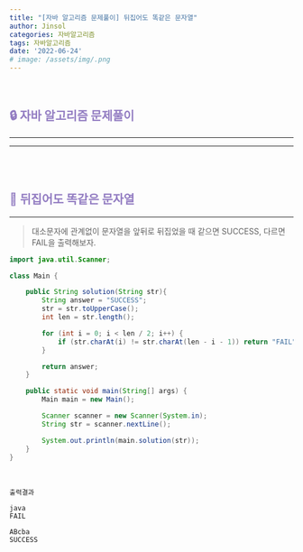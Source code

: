 ```yaml
---
title: "[자바 알고리즘 문제풀이] 뒤집어도 똑같은 문자열"
author: Jinsol
categories: 자바알고리즘
tags: 자바알고리즘
date: '2022-06-24'
# image: /assets/img/.png
---
```


<br>

## <span style="color:#937DC2">**🔒 자바 알고리즘 문제풀이**</span>
<hr>
<hr>

<br>
<br>

## <span style="color:#937DC2">**🔐 뒤집어도 똑같은 문자열**</span>
<hr>

> 대소문자에 관계없이 문자열을 앞뒤로 뒤집었을 때 같으면 SUCCESS, 다르면 FAIL을 출력해보자. 

```java
import java.util.Scanner;

class Main {

    public String solution(String str){
        String answer = "SUCCESS";
        str = str.toUpperCase();
        int len = str.length();

        for (int i = 0; i < len / 2; i++) {
            if (str.charAt(i) != str.charAt(len - i - 1)) return "FAIL";
        }

        return answer;
    }

    public static void main(String[] args) {
        Main main = new Main();

        Scanner scanner = new Scanner(System.in);
        String str = scanner.nextLine();

        System.out.println(main.solution(str));
    }
}
```

<br>

```
출력결과

java
FAIL

ABcba
SUCCESS
```